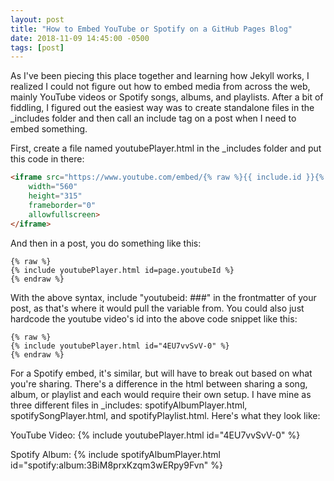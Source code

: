```yaml
---
layout: post
title: "How to Embed YouTube or Spotify on a GitHub Pages Blog"
date: 2018-11-09 14:45:00 -0500
tags: [post]
---
```


As I've been piecing this place together and learning how Jekyll works, I realized I could not figure out how to embed media from across the web, mainly YouTube videos or Spotify songs, albums, and playlists. After a bit of fiddling, I figured out the easiest way was to create standalone files in the _includes folder and then call an include tag on a post when I need to embed something.

First, create a file named youtubePlayer.html in the _includes folder and put this code in there:

```html
<iframe src="https://www.youtube.com/embed/{% raw %}{{ include.id }}{% endraw %}" 
    width="560" 
    height="315"
    frameborder="0" 
    allowfullscreen>
</iframe>
```

And then in a post, you do something like this:
```
{% raw %}
{% include youtubePlayer.html id=page.youtubeId %}
{% endraw %}
```

With the above syntax, include "youtubeid: ###" in the frontmatter of your post, as that's where it would pull the variable from. You could also just hardcode the youtube video's id into the above code snippet like this:

```
{% raw %}
{% include youtubePlayer.html id="4EU7vvSvV-0" %}
{% endraw %}
```

For a Spotify embed, it's similar, but will have to break out based on what you're sharing. There's a difference in the html between sharing a song, album, or playlist and each would require their own setup. I have mine as three different files in _includes: spotifyAlbumPlayer.html, spotifySongPlayer.html, and spotifyPlaylist.html. Here's what they look like:

YouTube Video:
{% include youtubePlayer.html id="4EU7vvSvV-0" %}

Spotify Album:
{% include spotifyAlbumPlayer.html id="spotify&#58;album&#58;3BiM8prxKzqm3wERpy9Fvn" %}